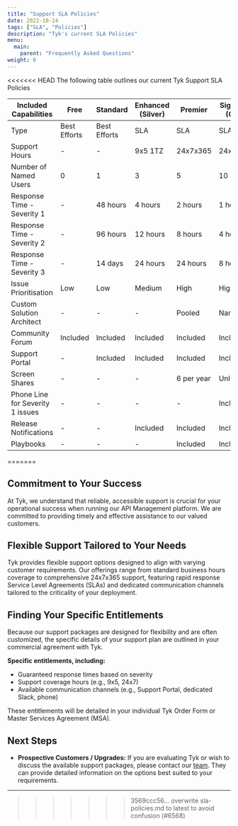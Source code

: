 ```yaml
---
title: "Support SLA Policies"
date: 2022-10-24
tags: ["SLA", "Policies"]
description: "Tyk's current SLA Policies"
menu:
  main:
    parent: "Frequently Asked Questions"
weight: 0
---
```


<<<<<<< HEAD
The following table outlines our current Tyk Support SLA Policies

| Included Capabilities            | Free         | Standard                                             | Enhanced (Silver) | Premier    | Signature (Gold) |
| -------------------------------- | ------------ | ---------------------------------------------------- | --------          | ---------- | --------- |
| Type                             | Best Efforts | Best Efforts                                         | SLA      | SLA        | SLA       |
| Support Hours                    | \-           | \-                                                   | 9x5 1TZ  | 24x7x365   | 24x7x365  |
| Number of Named Users            | 0            | 1                                                    | 3        | 5          | 10        |
| Response Time - Severity 1       | \-           | 48 hours                                             | 4 hours  | 2 hours    | 1 hour    |
| Response Time - Severity 2       | \-           | 96 hours                                             | 12 hours | 8 hours    | 4 hours   |
| Response Time - Severity 3       | \-           | 14 days                                              | 24 hours | 24 hours   | 8 hours   |
| Issue Prioritisation             | Low          | Low                                                  | Medium   | High       | Highest   |
| Custom Solution Architect        | \-           | \-                                                   | \-       | Pooled     | Named     |
| Community Forum                  | Included     | Included                                             | Included | Included   | Included  |
| Support Portal                   | \-           | Included                                             | Included | Included   | Included  |
| Screen Shares                    | \-           | \-                                                   | \-       | 6 per year | Unlimited |
| Phone Line for Severity 1 issues | \-           | \-                                                   | \-       | \-         | Included  |
| Release Notifications            | \-           | \-                                                   | Included | Included   | Included  |
| Playbooks                        | \-           | \-                                                   | \-       | Included   | Included  |
=======
## Commitment to Your Success

At Tyk, we understand that reliable, accessible support is crucial for your operational success when running our API Management platform. We are committed to providing timely and effective assistance to our valued customers.

## Flexible Support Tailored to Your Needs

Tyk provides flexible support options designed to align with varying customer requirements. Our offerings range from standard business hours coverage to comprehensive 24x7x365 support, featuring rapid response Service Level Agreements (SLAs) and dedicated communication channels tailored to the criticality of your deployment.

## Finding Your Specific Entitlements

Because our support packages are designed for flexibility and are often customized, the specific details of your support plan are outlined in your commercial agreement with Tyk.

**Specific entitlements, including:**

- Guaranteed response times based on severity
- Support coverage hours (e.g., 9x5, 24x7)
- Available communication channels (e.g., Support Portal, dedicated Slack, phone)

These entitlements will be detailed in your individual Tyk Order Form or Master Services Agreement (MSA).

## Next Steps

- **Prospective Customers / Upgrades:** If you are evaluating Tyk or wish to discuss the available support packages, please contact our [team](https://tyk.io/contact/). They can provide detailed information on the options best suited to your requirements.

---
>>>>>>> 3569ccc56...  overwrite sla-policies.md to latest to avoid confusion (#6568)
